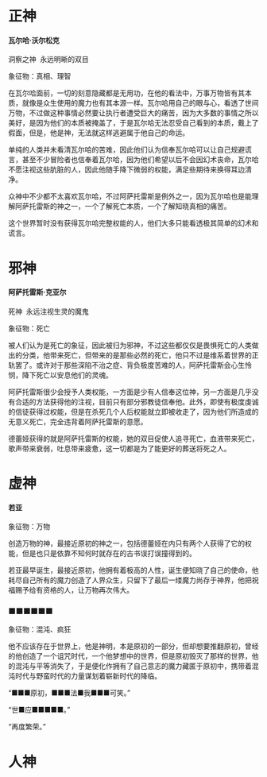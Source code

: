 # 正神

#### 瓦尔哈·沃尔松克

洞察之神  永远明晰的双目

象征物：真相、理智

在瓦尔哈面前，一切的刻意隐藏都是无用功，在他的看法中，万事万物皆有其本质，就像是众生使用的魔力也有其本源一样。瓦尔哈用自己的眼与心，看透了世间万物，不过做这种事情必然要让执行者遭受巨大的痛苦，因为大多数的事情之所以美好，是因为他们的本质被掩盖了，于是瓦尔哈无法忍受自己看到的本质，戴上了假面，但是，他是神，无法就这样逃避属于他自己的命运。

单纯的人类并未看清瓦尔哈的苦难，因此他们认为信奉瓦尔哈可以让自己规避谎言，甚至不少冒险者也信奉着瓦尔哈，因为他们希望以后不会因幻术丧命，瓦尔哈不愿注视这些肮脏的人，因此他随手降下微弱的权能，满足些期待来换得耳边清净。

众神中不少都不太喜欢瓦尔哈，不过阿萨托雷斯是例外之一，因为瓦尔哈也是能理解阿萨托雷斯的神之一，一个了解死亡本质，一个了解知晓真相的痛苦。

这个世界暂时没有获得瓦尔哈完整权能的人，他们大多只能看透极其简单的幻术和谎言。

#### 


# 邪神

#### 阿萨托雷斯·克亚尔

死神  永远注视生灵的魔鬼 

象征物：死亡

被人们认为是死亡的象征，因此被归为邪神，不过这些都仅仅是畏惧死亡的人类做出的分类，他带来死亡，但带来的是那些必然的死亡，他只不过是维系着世界的正轨罢了。或许对于那些深陷不治之症、背负极度苦难的人，阿萨托雷斯会心生怜悯，降下死亡以安息他们的灵魂。

阿萨托雷斯很少会授予人类权能，一方面是少有人信奉这位神，另一方面是几乎没有合适的方法获得他的注视，目前只有部分邪教徒信奉他。此外，即使有极度虔诚的信徒获得过权能，但是在杀死几个人后权能就立即被收走了，因为他们所造成的无意义死亡，完全违背着阿萨托雷斯的意愿。

德蕾娅获得的就是阿萨托雷斯的权能，她的双目促使人追寻死亡，血液带来死亡，歌声带来衰弱，吐息带来疲惫，这一切都是为了能更好的葬送将死之人。

# 虚神

#### 若亚

象征物：万物

创造万物的神，最接近原初的神之一，包括德蕾娅在内只有两个人获得了它的权能，但是也只是依靠不知何时就存在的古书误打误撞得到的。

若亚最早诞生，最接近原初，他拥有着极高的人性，诞生便知晓了自己的使命，他耗尽自己所有的魔力创造了人界众生，只留下了最后一缕魔力尚存于神界，他把祝福赐予给有资格的人，让万物再次伟大。

### ■■■■■■

象征物：混沌、疯狂

他不应该存在于世界上，他是神明，本是原初的一部分，但却想要推翻原初，曾经的他创造了一个诅咒时代，一个他梦想中的世界，但是原初毁灭了那样的世界，他的混沌与平等消失了，于是便化作拥有了自己意志的魔力藏匿于原初中，携带着混沌时代与野蛮时代的力量谋划着崭新时代的降临。

“■■■原初，■■■法■我■■■可笑。”

“世■应■■■■■。”

“再度繁荣。”

# 人神



